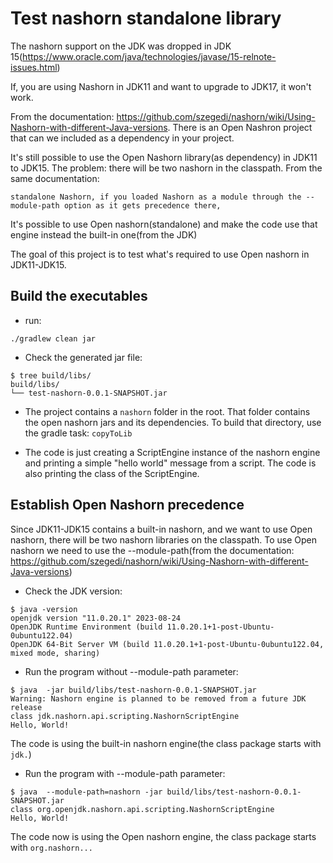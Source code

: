 # Test nashorn standalone library

The nashorn support on the JDK was dropped in JDK 15(https://www.oracle.com/java/technologies/javase/15-relnote-issues.html)

If, you are using Nashorn in JDK11 and want to upgrade to JDK17, it won't work.

From the documentation: https://github.com/szegedi/nashorn/wiki/Using-Nashorn-with-different-Java-versions. There is an
Open Nashron project that can we included as a dependency in your project.


It's still possible to use the Open Nashorn library(as dependency) in JDK11 to JDK15. The problem: 
there will be two nashorn in the classpath. From the same documentation:
```
standalone Nashorn, if you loaded Nashorn as a module through the --module-path option as it gets precedence there,
```

It's possible to use Open nashorn(standalone) and make the code use that engine instead the built-in one(from the JDK)

The goal of this project is to test what's required to use Open nashorn in JDK11-JDK15.


## Build the executables

- run:
```
./gradlew clean jar
```

- Check the generated jar file:

```
$ tree build/libs/
build/libs/
└── test-nashorn-0.0.1-SNAPSHOT.jar
```

- The project contains a `nashorn` folder in the root. That folder contains the open nashorn jars and its dependencies.
To build that directory, use the gradle task: `copyToLib`

- The code is just creating a ScriptEngine instance of the nashorn engine and printing a simple "hello world" message from
a script. The code is also printing the class of the ScriptEngine.

## Establish Open Nashorn precedence

Since JDK11-JDK15 contains a built-in nashorn, and we want to use Open nashorn, there will be two nashorn libraries on the 
classpath. To use Open nashorn we need to use the --module-path(from the documentation: https://github.com/szegedi/nashorn/wiki/Using-Nashorn-with-different-Java-versions)


- Check the JDK version:
```
$ java -version
openjdk version "11.0.20.1" 2023-08-24
OpenJDK Runtime Environment (build 11.0.20.1+1-post-Ubuntu-0ubuntu122.04)
OpenJDK 64-Bit Server VM (build 11.0.20.1+1-post-Ubuntu-0ubuntu122.04, mixed mode, sharing)

```

- Run the program without --module-path parameter:
```
$ java  -jar build/libs/test-nashorn-0.0.1-SNAPSHOT.jar 
Warning: Nashorn engine is planned to be removed from a future JDK release
class jdk.nashorn.api.scripting.NashornScriptEngine
Hello, World!

```
The code is using the built-in nashorn engine(the class package starts with `jdk.`)

- Run the program with --module-path parameter:

```
$ java  --module-path=nashorn -jar build/libs/test-nashorn-0.0.1-SNAPSHOT.jar 
class org.openjdk.nashorn.api.scripting.NashornScriptEngine
Hello, World!
```

The code now is using the Open nashorn engine, the class package starts with `org.nashorn...`
